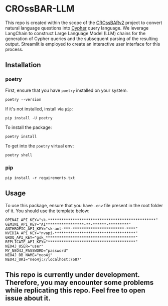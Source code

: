 # CROssBAR-LLM

This repo is created within the scope of the [CROssBARv2](https://github.com/HUBioDataLab/CROssBARv2) project to convert natural language questions into [Cypher](https://en.wikipedia.org/wiki/Cypher_(query_language)) query language. We leverage LangChain to construct Large Language Model (LLM) chains for the generation of Cypher queries and the subsequent parsing of the resulting output. Streamlit is employed to create an interactive user interface for this process.

## Installation

### poetry

First, ensure that you have `poetry` installed on your system.

```prompt
poetry --version
```

If it's not installed, install via `pip`:

```prompt
pip install -U poetry
```

To install the package:

```prompt
poetry install
```

To get into the `poetry` virtual env:

```prompt
poetry shell
```

### pip

```prompt
pip install -r requirements.txt
```

## Usage

To use this package, ensure that you have `.env` file present in the root folder of it. You should use the template below:

```env
OPENAI_API_KEY="sk-************************************************"
GEMINI_API_KEY="AI*****************-**-******-*********"
ANTHROPIC_API_KEY="sk-ant-***-***********************-****"
NVIDIA_API_KEY="nvapi-************************************"
GROQ_API_KEY="gsk_****************************************"
REPLICATE_API_KEY="***************************************"
NEO4J_USER="user"
MY_NEO4J_PASSWORD="password"
NEO4J_DB_NAME="neo4j"
NEO4J_URI="neo4j://localhost:7687"
```

## This repo is currently under development. Therefore, you may encounter some problems while replicating this repo. Feel free to open issue about it.
